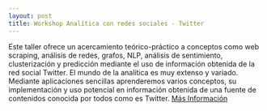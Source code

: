 ```yaml
---
layout: post
title: Workshop Analítica con redes sociales - Twitter
---
```


Este taller ofrece un acercamiento teórico-práctico a conceptos como web scraping, análisis de redes, grafos, NLP, análisis de sentimiento, clusterización y predicción mediante el uso de información obtenida de la red social Twitter. El mundo de la analítica es muy extenso y variado. Mediante aplicaciones sencillas aprenderemos varios conceptos, su implementación y uso potencial en información obtenida de una fuente de contenidos conocida por todos como es Twitter.
[Más Información](https://www.meetup.com/es/Machine-Learning-Data-Science-Bogota/events/257945271/)
